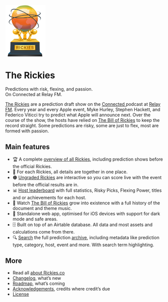 <img src="public_html/images/rickies-trophy-noshadow.png" alt="Rickies trophy" width="128"/>

# The Rickies

Predictions with risk, flexing, and passion.  
On Connected at Relay FM.

[The Rickies](https://rickies.co) are a prediction draft show on the [Connected ](https://relay.fm/connected) podcast at [Relay FM](https://relay.fm). Every year and every Apple event, Myke Hurley, Stephen Hackett, and Federico Viticci try to predict what Apple will announce next. Over the course of the show, the hosts have relied on [The Bill of Rickies](https://thebillof.rickies.co) to keep the record straight. Some predictions are risky, some are just to flex, most are formed with passion.

## Main features

-   🏆 A complete [overview of all Rickies](https://rickies.co), including prediction shows before the official Rickies.
-   🎯 For each Rickies, all details are together in one place.
-   🟠 [Ungraded Rickies](https://rickies.co/ungraded) are interactive so you can score live with the event before the official results are in.
-   📊 [Host leaderboard](https://rickies.co/leaderboard) with full statistics, Risky Picks, Flexing Power, titles and or achievements for each host.
-   📜 Watch [The Bill of Rickies](https://rickies.co/billof) grow into existence with a full history of the document and theme music.
-   📱 Standalone web app, optimised for iOS devices with support for dark mode and safe areas.
-   🗄 Built on top of an Airtable database. All data and most assets and calculations come from there.
-   🔍 [Search](https://rickies.co/search) the full prediction [archive](https://rickies.co/archive), including metadata like prediction type, category, host, event and more. With search term highlighting.

## More

-   Read all [about Rickies.co](https://rickies.co/about)
-   [Changelog](Changelog.md), what’s new
-   [Roadmap](Roadmap.md), what’s coming
-   [Acknowledgements](Acknowledgements.md), credits where credit’s due
-   [License](License.md)
